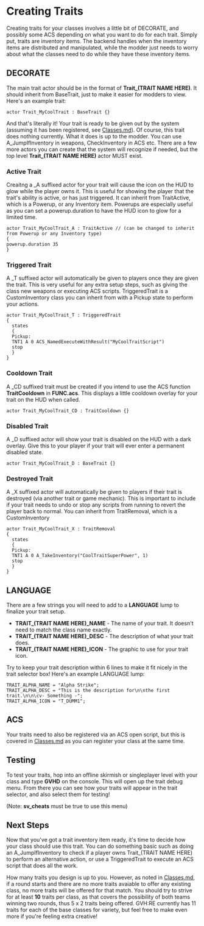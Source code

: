 # Creating Traits

Creating traits for your classes involves a little bit of DECORATE, and possibly some ACS depending on what you want to do for each trait. Simply put, traits are inventory items. The backend handles when the inventory items are distributed and manipulated, while the modder just needs to worry about what the classes need to do while they have these inventory items.

## DECORATE

The main trait actor should be in the format of **Trait_(TRAIT NAME HERE)**. It should inherit from BaseTrait, just to make it easier for modders to view. Here's an example trait:

```
actor Trait_MyCoolTrait : BaseTrait {}
```

And that's literally it! Your trait is ready to be given out by the system (assuming it has been registered, see [Classes.md](Classes.md)). Of course, this trait does nothing currently. What it does is up to the modder. You can use A_JumpIfInventory in weapons, CheckInventory in ACS etc. There are a few more actors you can create that the system will recognize if needed, but the top level **Trait_(TRAIT NAME HERE)** actor MUST exist.

### Active Trait

Creaitng a _A suffixed actor for your trait will cause the icon on the HUD to glow while the player owns it. This is useful for showing the player that the trait's ability is active, or has just triggered. It can inherit from TraitActive, which is a Powerup, or any Inventory item. Powerups are especially useful as you can set a powerup.duration to have the HUD icon to glow for a limited time.

```
actor Trait_MyCoolTrait_A : TraitActive // (can be changed to inherit from Powerup or any Inventory type)
{
powerup.duration 35
}
```

### Triggered Trait

A _T suffixed actor will automatically be given to players once they are given the trait. This is very useful for any extra setup steps, such as giving the class new weapons or executing ACS scripts. TriggeredTrait is a CustomInventory class you can inherit from with a Pickup state to perform your actions.

```
actor Trait_MyCoolTrait_T : TriggeredTrait 
{
  states
  {
  Pickup:
  TNT1 A 0 ACS_NamedExecuteWithResult("MyCoolTraitScript")
  stop
  }
}
```

### Cooldown Trait

A _CD suffixed trait must be created if you intend to use the ACS function **TraitCooldown** in **FUNC.acs**. This displays a little cooldown overlay for your trait on the HUD when called.

```
actor Trait_MyCoolTrait_CD : TraitCooldown {}
```

### Disabled Trait

A _D suffixed actor will show your trait is disabled on the HUD with a dark overlay. Give this to your player if your trait will ever enter a permanent disabled state.

```
actor Trait_MyCoolTrait_D : BaseTrait {}
```

### Destroyed Trait

A _X suffixed actor will automatically be given to players if their trait is destroyed (via another trait or game mechanic). This is important to include if your trait needs to undo or stop any scripts from running to revert the player back to normal. You can inherit from TraitRemoval, which is a CustomInventory

```
actor Trait_MyCoolTrait_X : TraitRemoval
{
  states
  {
  Pickup:
  TNT1 A 0 A_TakeInventory("CoolTraitSuperPower", 1)
  stop
  }
}
```
## LANGUAGE

There are a few strings you will need to add to a **LANGUAGE** lump to finalize your trait setup.

- **TRAIT_(TRAIT NAME HERE)_NAME** - The name of your trait. It doesn't need to match the class name exactly.
- **TRAIT_(TRAIT NAME HERE)_DESC** - The description of what your trait does.
- **TRAIT_(TRAIT NAME HERE)_ICON** - The graphic to use for your trait icon.

Try to keep your trait description within 6 lines to make it fit nicely in the trait selector box! Here's an example LANGUAGE lump:

```
TRAIT_ALPHA_NAME = "Alpha Strike";
TRAIT_ALPHA_DESC = "This is the description for\n\nthe first trait.\n\n\cv- Something -";
TRAIT_ALPHA_ICON = "T_DUMM1";
```

## ACS

Your traits need to also be registered via an ACS open script, but this is covered in [Classes.md](Classes.md) as you can register your class at the same time.

## Testing

To test your traits, hop into an offline skirmish or singleplayer level with your class and type **GVHD** on the console. This will open up the trait debug menu. From there you can see how your traits will appear in the trait selector, and also select them for testing!

(Note: **sv_cheats** must be true to use this menu)

## Next Steps

Now that you've got a trait inventory item ready, it's time to decide how your class should use this trait. You can do something basic such as doing an A_JumpIfInventory to check if a player owns Trait_(TRAIT NAME HERE) to perform an alternative action, or use a TriggeredTrait to execute an ACS script that does all the work.

How many traits you design is up to you. However, as noted in [Classes.md](Classes.md), if a round starts and there are no more traits avaiable to offer any existing class, no more traits will be offered for that match. You should try to strive for at least **10** traits per class, as that covers the possibility of both teams winning two rounds, thus 5 x 2 traits being offered. GVH:RE currently has 11 traits for each of the base classes for variety, but feel free to make even more if you're feeling extra creative!
